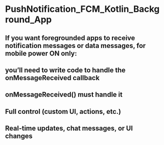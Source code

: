 # PushNotification_FCM_Kotlin_Background_App
##  If you want foregrounded apps to receive notification messages or data messages, for mobile power ON only:
##  you’ll need to write code to handle the onMessageReceived callback
##  onMessageReceived() must handle it
##  Full control (custom UI, actions, etc.)
##  Real-time updates, chat messages, or UI changes
